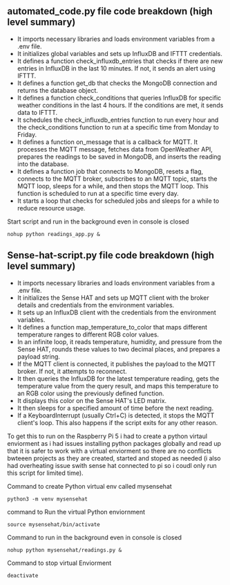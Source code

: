 ## automated_code.py file code breakdown (high level summary)

- It imports necessary libraries and loads environment variables from a .env file.
- It initializes global variables and sets up InfluxDB and IFTTT credentials.
- It defines a function check_influxdb_entries that checks if there are new entries in InfluxDB in the last 10 minutes. If not, it sends an alert using IFTTT.
- It defines a function get_db that checks the MongoDB connection and returns the database object.
- It defines a function check_conditions that queries InfluxDB for specific weather conditions in the last 4 hours. If the conditions are met, it sends data to IFTTT.
- It schedules the check_influxdb_entries function to run every hour and the check_conditions function to run at a specific time from Monday to Friday.
- It defines a function on_message that is a callback for MQTT. It processes the MQTT message, fetches data from OpenWeather API, prepares the readings to be saved in MongoDB, and inserts the reading into the database.
- It defines a function job that connects to MongoDB, resets a flag, connects to the MQTT broker, subscribes to an MQTT topic, starts the MQTT loop, sleeps for a while, and then stops the MQTT loop. This function is scheduled to run at a specific time every day.
- It starts a loop that checks for scheduled jobs and sleeps for a while to reduce resource usage.

Start script and run in the background even in console is closed
```
nohup python readings_app.py &
```

## Sense-hat-script.py file code breakdown (high level summary)

- It imports necessary libraries and loads environment variables from a .env file.
- It initializes the Sense HAT and sets up MQTT client with the broker details and credentials from the environment variables.
- It sets up an InfluxDB client with the credentials from the environment variables.
- It defines a function map_temperature_to_color that maps different temperature ranges to different RGB color values.
- In an infinite loop, it reads temperature, humidity, and pressure from the Sense HAT, rounds these values to two decimal places, and prepares a payload string.
- If the MQTT client is connected, it publishes the payload to the MQTT broker. If not, it attempts to reconnect.
- It then queries the InfluxDB for the latest temperature reading, gets the temperature value from the query result, and maps this temperature to an RGB color using the previously defined function.
- It displays this color on the Sense HAT's LED matrix.
- It then sleeps for a specified amount of time before the next reading.
- If a KeyboardInterrupt (usually Ctrl+C) is detected, it stops the MQTT client's loop. This also happens if the script exits for any other reason.

To get this to run on the Raspberry Pi 5 i had to create a python virtaul enviorment as i had issues installing python packages globally and read up that it is safer to work with a virtual enviorment so there are no conflicts bwteeen projects as they are created, started and stoped as needed (i also had overheating issue swith sense hat connected to pi so i coudl only run this script for limited time).

Command to create Python virtual env called mysensehat
```
python3 -m venv mysensehat
```
command to Run the virtual Python enviornment
```
source mysensehat/bin/activate
```
Command to run in the background even in console is closed
```
nohup python mysensehat/readings.py &
```
Command to stop virtual Enviorment
```
deactivate
```